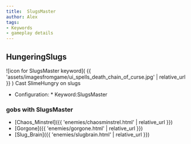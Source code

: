 ```yaml
---
title:  SlugsMaster
author: Alex
tags:
- Keywords
- gameplay details
---                               
```






## HungeringSlugs
![icon for SlugsMaster keyword]( {{ 'assets/imagesfromgame/ui_spells_death_chain_of_curse.jpg' | relative_url }} )
Cast SlimeHungry on slugs
* Configuration: * Keyword:SlugsMaster
### gobs with SlugsMaster
- [Chaos_Minstrel]({{ 'enemies/chaosminstrel.html' | relative_url }})
- [Gorgone]({{ 'enemies/gorgone.html' | relative_url }})
- [Slug_Brain]({{ 'enemies/slugbrain.html' | relative_url }})


